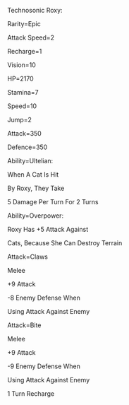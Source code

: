 Technosonic Roxy:

Rarity=Epic

Attack Speed=2

Recharge=1

Vision=10

HP=2170

Stamina=7

Speed=10

Jump=2

Attack=350

Defence=350

Ability=Ultelian:

When A Cat Is Hit

By Roxy, They Take

5 Damage Per Turn For 2 Turns

Ability=Overpower:

Roxy Has +5 Attack Against

Cats, Because She Can Destroy Terrain

Attack=Claws

Melee

+9 Attack

-8 Enemy Defense When

Using Attack Against Enemy

Attack=Bite

Melee

+9 Attack

-9 Enemy Defense When

Using Attack Against Enemy

1 Turn Recharge
